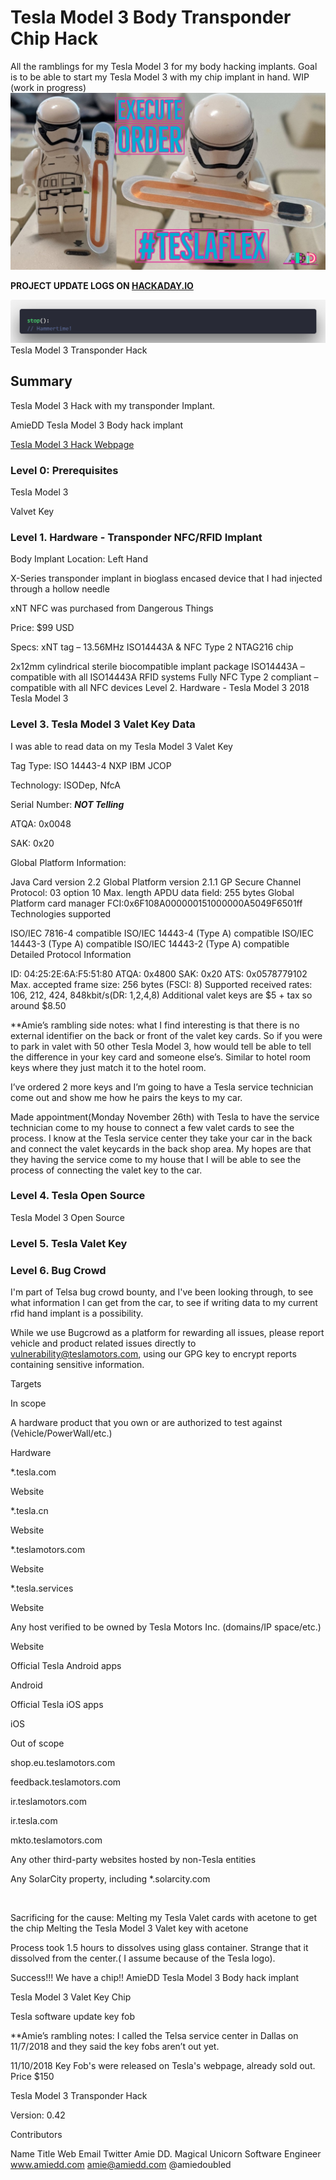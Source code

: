 # Tesla Model 3 Body Transponder Chip Hack
All the ramblings for my Tesla Model 3 for my body hacking implants. Goal is to be able to start my Tesla Model 3 with my chip implant in hand. WIP (work in progress)
![Tesla Bio Implant](https://github.com/AmieDD/TeslaModel3Hack/blob/master/Photo_Logs/TeslaFlex_Implant.jpg)


**PROJECT UPDATE LOGS ON [HACKADAY.IO](https://hackaday.io/project/162200-bio-implant-chip-tesla-model-3-hack)**

![dev jokes](https://github.com/AmieDD/TeslaModel3Hack/blob/master/codecomments.png)
Tesla Model 3 Transponder Hack

## Summary
Tesla Model 3 Hack with my transponder Implant.

AmieDD Tesla Model 3 Body hack implant

[Tesla Model 3 Hack Webpage](http://amiedd.github.io/TeslaModel3Hack/)

### Level 0: Prerequisites
Tesla Model 3

Valvet Key

### Level 1. Hardware - Transponder NFC/RFID Implant
Body Implant Location: Left Hand

X-Series transponder implant in bioglass encased device that I had injected through a hollow needle

xNT NFC was purchased from Dangerous Things

Price: $99 USD

Specs: xNT tag – 13.56MHz ISO14443A & NFC Type 2 NTAG216 chip

2x12mm cylindrical sterile biocompatible implant package
ISO14443A – compatible with all ISO14443A RFID systems
Fully NFC Type 2 compliant – compatible with all NFC devices
Level 2. Hardware - Tesla Model 3
2018 Tesla Model 3

### Level 3. Tesla Model 3 Valet Key Data
I was able to read data on my Tesla Model 3 Valet Key

Tag Type: ISO 14443-4 NXP IBM JCOP

Technology: ISODep, NfcA

Serial Number: ***NOT Telling***

ATQA: 0x0048

SAK: 0x20

Global Platform Information:

Java Card version 2.2
Global Platform version 2.1.1
GP Secure Channel Protocol: 03 option 10
Max. length APDU data field: 255 bytes
Global Platform card manager FCI:0x6F108A000000151000000A5049F6501ff
Technologies supported

ISO/IEC 7816-4 compatible
ISO/IEC 14443-4 (Type A) compatible
ISO/IEC 14443-3 (Type A) compatible
ISO/IEC 14443-2 (Type A) compatible
Detailed Protocol Information

ID: 04:25:2E:6A:F5:51:80
ATQA: 0x4800
SAK: 0x20
ATS: 0x0578779102
Max. accepted frame size: 256 bytes (FSCI: 8)
Supported received rates: 106, 212, 424, 848kbit/s(DR: 1,2,4,8)
Additional valet keys are $5 + tax so around $8.50

**Amie’s rambling side notes: what I find interesting is that there is no external identifier on the back or front of the valet key cards. So if you were to park in valet with 50 other Tesla Model 3, how would tell be able to tell the difference in your key card and someone else’s. Similar to hotel room keys where they just match it to the hotel room.

I’ve ordered 2 more keys and I’m going to have a Tesla service technician come out and show me how he pairs the keys to my car.





Made appointment(Monday November 26th) with Tesla to have the service technician come to my house to connect a few valet cards to see the process. I know at the Tesla service center they take your car in the back and connect the valet keycards in the back shop area. My hopes are that they having the service come to my house that I will be able to see the process of connecting the valet key to the car.

### Level 4. Tesla Open Source
Tesla Model 3 Open Source

### Level 5. Tesla Valet Key

### Level 6. Bug Crowd
I'm part of Telsa bug crowd bounty, and I've been looking through, to see what information I can get from the car, to see if writing data to my current rfid hand implant is a possibility.

While we use Bugcrowd as a platform for rewarding all issues, please report vehicle and product related issues directly to vulnerability@teslamotors.com, using our GPG key to encrypt reports containing sensitive information.

Targets

In scope

A hardware product that you own or are authorized to test against (Vehicle/PowerWall/etc.)

Hardware

*.tesla.com

Website

*.tesla.cn

Website

*.teslamotors.com

Website

*.tesla.services

Website

Any host verified to be owned by Tesla Motors Inc. (domains/IP space/etc.)

Website

Official Tesla Android apps

Android

Official Tesla iOS apps

iOS

Out of scope

shop.eu.teslamotors.com

feedback.teslamotors.com

ir.teslamotors.com

ir.tesla.com

mkto.teslamotors.com

Any other third-party websites hosted by non-Tesla entities

Any SolarCity property, including *.solarcity.com

 

Sacrificing for the cause: Melting my Tesla Valet cards with acetone to get the chip
Melting the Tesla Model 3 Valet key with acetone





Process took 1.5 hours to dissolves using glass container. Strange that it dissolved from the center.( I assume because of the Tesla logo).

Success!!! We have a chip!!
AmieDD Tesla Model 3 Body hack implant

Tesla Model 3 Valet Key Chip

Tesla software update key fob


**Amie’s rambling notes: I called the Telsa service center in Dallas on 11/7/2018 and they said the key fobs aren’t out yet. 

11/10/2018 Key Fob's were released on Tesla's webpage, already sold out. Price $150


Tesla Model 3 Transponder Hack

Version: 0.42


 
Contributors


Name
Title
Web
Email
Twitter
 Amie DD.
Magical Unicorn Software Engineer
 www.amiedd.com
 amie@amiedd.com
@amiedoubled
